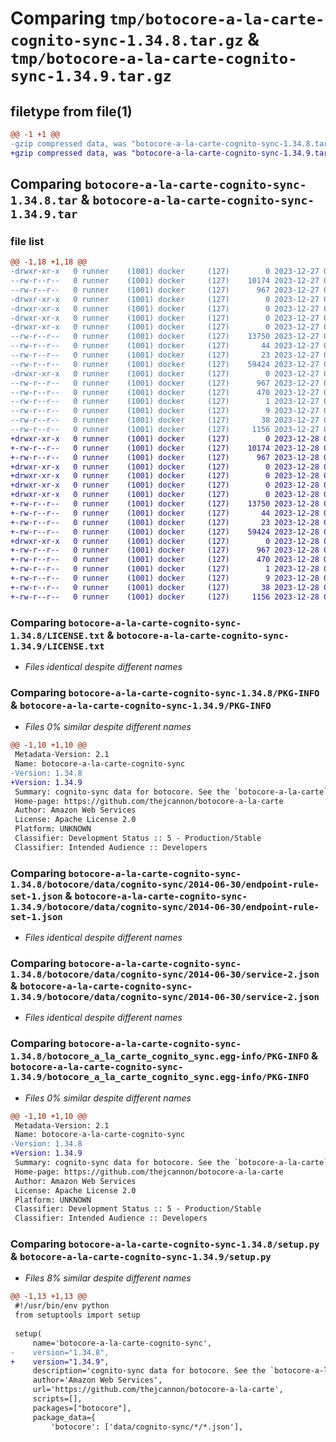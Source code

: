 # Comparing `tmp/botocore-a-la-carte-cognito-sync-1.34.8.tar.gz` & `tmp/botocore-a-la-carte-cognito-sync-1.34.9.tar.gz`

## filetype from file(1)

```diff
@@ -1 +1 @@
-gzip compressed data, was "botocore-a-la-carte-cognito-sync-1.34.8.tar", last modified: Wed Dec 27 01:06:34 2023, max compression
+gzip compressed data, was "botocore-a-la-carte-cognito-sync-1.34.9.tar", last modified: Thu Dec 28 01:06:35 2023, max compression
```

## Comparing `botocore-a-la-carte-cognito-sync-1.34.8.tar` & `botocore-a-la-carte-cognito-sync-1.34.9.tar`

### file list

```diff
@@ -1,18 +1,18 @@
-drwxr-xr-x   0 runner    (1001) docker     (127)        0 2023-12-27 01:06:34.431299 botocore-a-la-carte-cognito-sync-1.34.8/
--rw-r--r--   0 runner    (1001) docker     (127)    10174 2023-12-27 01:06:34.000000 botocore-a-la-carte-cognito-sync-1.34.8/LICENSE.txt
--rw-r--r--   0 runner    (1001) docker     (127)      967 2023-12-27 01:06:34.431299 botocore-a-la-carte-cognito-sync-1.34.8/PKG-INFO
-drwxr-xr-x   0 runner    (1001) docker     (127)        0 2023-12-27 01:06:34.427299 botocore-a-la-carte-cognito-sync-1.34.8/botocore/
-drwxr-xr-x   0 runner    (1001) docker     (127)        0 2023-12-27 01:06:34.427299 botocore-a-la-carte-cognito-sync-1.34.8/botocore/data/
-drwxr-xr-x   0 runner    (1001) docker     (127)        0 2023-12-27 01:06:34.431299 botocore-a-la-carte-cognito-sync-1.34.8/botocore/data/cognito-sync/
-drwxr-xr-x   0 runner    (1001) docker     (127)        0 2023-12-27 01:06:34.431299 botocore-a-la-carte-cognito-sync-1.34.8/botocore/data/cognito-sync/2014-06-30/
--rw-r--r--   0 runner    (1001) docker     (127)    13750 2023-12-27 01:06:28.000000 botocore-a-la-carte-cognito-sync-1.34.8/botocore/data/cognito-sync/2014-06-30/endpoint-rule-set-1.json
--rw-r--r--   0 runner    (1001) docker     (127)       44 2023-12-27 01:06:28.000000 botocore-a-la-carte-cognito-sync-1.34.8/botocore/data/cognito-sync/2014-06-30/examples-1.json
--rw-r--r--   0 runner    (1001) docker     (127)       23 2023-12-27 01:06:28.000000 botocore-a-la-carte-cognito-sync-1.34.8/botocore/data/cognito-sync/2014-06-30/paginators-1.json
--rw-r--r--   0 runner    (1001) docker     (127)    59424 2023-12-27 01:06:28.000000 botocore-a-la-carte-cognito-sync-1.34.8/botocore/data/cognito-sync/2014-06-30/service-2.json
-drwxr-xr-x   0 runner    (1001) docker     (127)        0 2023-12-27 01:06:34.431299 botocore-a-la-carte-cognito-sync-1.34.8/botocore_a_la_carte_cognito_sync.egg-info/
--rw-r--r--   0 runner    (1001) docker     (127)      967 2023-12-27 01:06:34.000000 botocore-a-la-carte-cognito-sync-1.34.8/botocore_a_la_carte_cognito_sync.egg-info/PKG-INFO
--rw-r--r--   0 runner    (1001) docker     (127)      470 2023-12-27 01:06:34.000000 botocore-a-la-carte-cognito-sync-1.34.8/botocore_a_la_carte_cognito_sync.egg-info/SOURCES.txt
--rw-r--r--   0 runner    (1001) docker     (127)        1 2023-12-27 01:06:34.000000 botocore-a-la-carte-cognito-sync-1.34.8/botocore_a_la_carte_cognito_sync.egg-info/dependency_links.txt
--rw-r--r--   0 runner    (1001) docker     (127)        9 2023-12-27 01:06:34.000000 botocore-a-la-carte-cognito-sync-1.34.8/botocore_a_la_carte_cognito_sync.egg-info/top_level.txt
--rw-r--r--   0 runner    (1001) docker     (127)       38 2023-12-27 01:06:34.431299 botocore-a-la-carte-cognito-sync-1.34.8/setup.cfg
--rw-r--r--   0 runner    (1001) docker     (127)     1156 2023-12-27 01:06:34.000000 botocore-a-la-carte-cognito-sync-1.34.8/setup.py
+drwxr-xr-x   0 runner    (1001) docker     (127)        0 2023-12-28 01:06:35.882234 botocore-a-la-carte-cognito-sync-1.34.9/
+-rw-r--r--   0 runner    (1001) docker     (127)    10174 2023-12-28 01:06:35.000000 botocore-a-la-carte-cognito-sync-1.34.9/LICENSE.txt
+-rw-r--r--   0 runner    (1001) docker     (127)      967 2023-12-28 01:06:35.882234 botocore-a-la-carte-cognito-sync-1.34.9/PKG-INFO
+drwxr-xr-x   0 runner    (1001) docker     (127)        0 2023-12-28 01:06:35.878234 botocore-a-la-carte-cognito-sync-1.34.9/botocore/
+drwxr-xr-x   0 runner    (1001) docker     (127)        0 2023-12-28 01:06:35.878234 botocore-a-la-carte-cognito-sync-1.34.9/botocore/data/
+drwxr-xr-x   0 runner    (1001) docker     (127)        0 2023-12-28 01:06:35.878234 botocore-a-la-carte-cognito-sync-1.34.9/botocore/data/cognito-sync/
+drwxr-xr-x   0 runner    (1001) docker     (127)        0 2023-12-28 01:06:35.878234 botocore-a-la-carte-cognito-sync-1.34.9/botocore/data/cognito-sync/2014-06-30/
+-rw-r--r--   0 runner    (1001) docker     (127)    13750 2023-12-28 01:06:26.000000 botocore-a-la-carte-cognito-sync-1.34.9/botocore/data/cognito-sync/2014-06-30/endpoint-rule-set-1.json
+-rw-r--r--   0 runner    (1001) docker     (127)       44 2023-12-28 01:06:26.000000 botocore-a-la-carte-cognito-sync-1.34.9/botocore/data/cognito-sync/2014-06-30/examples-1.json
+-rw-r--r--   0 runner    (1001) docker     (127)       23 2023-12-28 01:06:26.000000 botocore-a-la-carte-cognito-sync-1.34.9/botocore/data/cognito-sync/2014-06-30/paginators-1.json
+-rw-r--r--   0 runner    (1001) docker     (127)    59424 2023-12-28 01:06:26.000000 botocore-a-la-carte-cognito-sync-1.34.9/botocore/data/cognito-sync/2014-06-30/service-2.json
+drwxr-xr-x   0 runner    (1001) docker     (127)        0 2023-12-28 01:06:35.882234 botocore-a-la-carte-cognito-sync-1.34.9/botocore_a_la_carte_cognito_sync.egg-info/
+-rw-r--r--   0 runner    (1001) docker     (127)      967 2023-12-28 01:06:35.000000 botocore-a-la-carte-cognito-sync-1.34.9/botocore_a_la_carte_cognito_sync.egg-info/PKG-INFO
+-rw-r--r--   0 runner    (1001) docker     (127)      470 2023-12-28 01:06:35.000000 botocore-a-la-carte-cognito-sync-1.34.9/botocore_a_la_carte_cognito_sync.egg-info/SOURCES.txt
+-rw-r--r--   0 runner    (1001) docker     (127)        1 2023-12-28 01:06:35.000000 botocore-a-la-carte-cognito-sync-1.34.9/botocore_a_la_carte_cognito_sync.egg-info/dependency_links.txt
+-rw-r--r--   0 runner    (1001) docker     (127)        9 2023-12-28 01:06:35.000000 botocore-a-la-carte-cognito-sync-1.34.9/botocore_a_la_carte_cognito_sync.egg-info/top_level.txt
+-rw-r--r--   0 runner    (1001) docker     (127)       38 2023-12-28 01:06:35.882234 botocore-a-la-carte-cognito-sync-1.34.9/setup.cfg
+-rw-r--r--   0 runner    (1001) docker     (127)     1156 2023-12-28 01:06:35.000000 botocore-a-la-carte-cognito-sync-1.34.9/setup.py
```

### Comparing `botocore-a-la-carte-cognito-sync-1.34.8/LICENSE.txt` & `botocore-a-la-carte-cognito-sync-1.34.9/LICENSE.txt`

 * *Files identical despite different names*

### Comparing `botocore-a-la-carte-cognito-sync-1.34.8/PKG-INFO` & `botocore-a-la-carte-cognito-sync-1.34.9/PKG-INFO`

 * *Files 0% similar despite different names*

```diff
@@ -1,10 +1,10 @@
 Metadata-Version: 2.1
 Name: botocore-a-la-carte-cognito-sync
-Version: 1.34.8
+Version: 1.34.9
 Summary: cognito-sync data for botocore. See the `botocore-a-la-carte` package for more info.
 Home-page: https://github.com/thejcannon/botocore-a-la-carte
 Author: Amazon Web Services
 License: Apache License 2.0
 Platform: UNKNOWN
 Classifier: Development Status :: 5 - Production/Stable
 Classifier: Intended Audience :: Developers
```

### Comparing `botocore-a-la-carte-cognito-sync-1.34.8/botocore/data/cognito-sync/2014-06-30/endpoint-rule-set-1.json` & `botocore-a-la-carte-cognito-sync-1.34.9/botocore/data/cognito-sync/2014-06-30/endpoint-rule-set-1.json`

 * *Files identical despite different names*

### Comparing `botocore-a-la-carte-cognito-sync-1.34.8/botocore/data/cognito-sync/2014-06-30/service-2.json` & `botocore-a-la-carte-cognito-sync-1.34.9/botocore/data/cognito-sync/2014-06-30/service-2.json`

 * *Files identical despite different names*

### Comparing `botocore-a-la-carte-cognito-sync-1.34.8/botocore_a_la_carte_cognito_sync.egg-info/PKG-INFO` & `botocore-a-la-carte-cognito-sync-1.34.9/botocore_a_la_carte_cognito_sync.egg-info/PKG-INFO`

 * *Files 0% similar despite different names*

```diff
@@ -1,10 +1,10 @@
 Metadata-Version: 2.1
 Name: botocore-a-la-carte-cognito-sync
-Version: 1.34.8
+Version: 1.34.9
 Summary: cognito-sync data for botocore. See the `botocore-a-la-carte` package for more info.
 Home-page: https://github.com/thejcannon/botocore-a-la-carte
 Author: Amazon Web Services
 License: Apache License 2.0
 Platform: UNKNOWN
 Classifier: Development Status :: 5 - Production/Stable
 Classifier: Intended Audience :: Developers
```

### Comparing `botocore-a-la-carte-cognito-sync-1.34.8/setup.py` & `botocore-a-la-carte-cognito-sync-1.34.9/setup.py`

 * *Files 8% similar despite different names*

```diff
@@ -1,13 +1,13 @@
 #!/usr/bin/env python
 from setuptools import setup
 
 setup(
     name='botocore-a-la-carte-cognito-sync',
-    version="1.34.8",
+    version="1.34.9",
     description='cognito-sync data for botocore. See the `botocore-a-la-carte` package for more info.',
     author='Amazon Web Services',
     url='https://github.com/thejcannon/botocore-a-la-carte',
     scripts=[],
     packages=["botocore"],
     package_data={
         'botocore': ['data/cognito-sync/*/*.json'],
```

